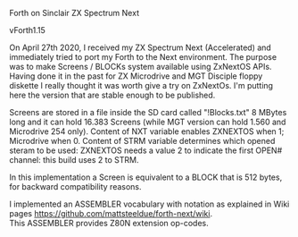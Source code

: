 Forth on Sinclair ZX Spectrum Next

vForth1.15

On April 27th 2020, I received my  ZX Spectrum Next  (Accelerated)  and immediately tried to port my Forth to the Next environment. 
The purpose was to make Screens / BLOCKs system available using ZxNextOS APIs. 
Having done it in the past for ZX Microdrive and MGT Disciple floppy diskette  I really thought it was worth give a try on ZxNextOs.
I'm putting here the version that are stable enough to be published.

Screens are stored in a file inside the SD card called "!Blocks.txt" 8 MBytes long and it can hold 16.383 Screens (while MGT version can hold 1.560 and Microdrive 254 only). Content of NXT variable enables ZXNEXTOS when 1; Microdrive when 0. Content of STRM variable determines which opened steram to be used: ZXNEXTOS needs a value 2 to indicate the first OPEN# channel: this build uses  2 to STRM.  

In this implementation a Screen is equivalent to a BLOCK that is 512 bytes, for backward compatibility reasons.

I implemented an ASSEMBLER vocabulary with notation as explained in Wiki pages <https://github.com/mattsteeldue/forth-next/wiki>.  
This ASSEMBLER provides Z80N extension op-codes.
